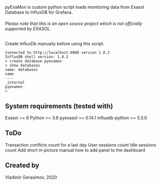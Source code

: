 pyExaMon is custom python script loads monitoring data from Exasol Database to InfluxDB for Grafana.


###### Please note that this is an open source project which is *not officially supported* by EXASOL.

Create InfluxDb manually before using this script.


```
Connected to http://localhost:8086 version 1.8.2
InfluxDB shell version: 1.8.2
> create database pyexamon
> show databases
name: databases
name
----
_internal
pyexamon
>
```


## System requirements (tested with)
Exasol >= 6
Python >= 3.6
pyexasol >= 0.14.1
influxdb-python >= 5.3.0


## ToDo
Transaction conflicts count for a last day
User sessions count
Idle sessions count
Add short in-picture manual how to add panel to the dashboard


## Created by
Vladimir Gerasimov, 2020

